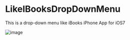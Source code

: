 LikeIBooksDropDownMenu
======================

This is a drop-down menu like iBooks iPhone App for iOS7

![image](preview.gif, "preview")
